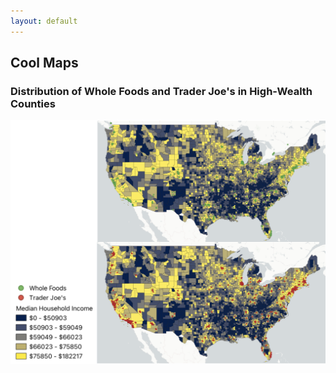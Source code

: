 ```yaml
---
layout: default
---
```

## Cool Maps

### Distribution of Whole Foods and Trader Joe's in High-Wealth Counties
![map](maps/wf_tj.png)